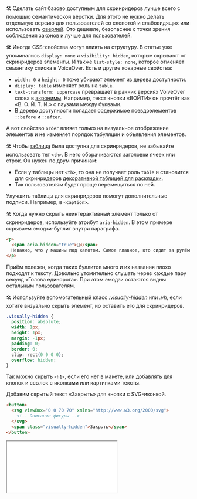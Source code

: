 🛠 Сделать сайт базово доступным для скринридеров лучше всего с помощью семантической вёрстки. Для этого не нужно делать отдельную версию для пользователей со слепотой и слабовидящих или использовать [оверлей](https://overlayfactsheet.com). Это дешевле, безопаснее с точки зрения соблюдения законов и лучше для пользователей.

🛠 Иногда CSS-свойства могут влиять на структуру. В статье уже упоминались `display: none` и `visibility: hidden`, которые скрывают от скринридеров элементы. И также `list-style: none`, которое отменяет семантику списка в VoiceOver. Есть и другие коварные свойства:

- `width: 0` и `height: 0` тоже убирают элемент из дерева доступности.
- `display: table` изменяет роль на `table`.
- `text-transform: uppercase` превращает в ранних версиях VoiveOver слова в [акронимы](https://ru.wikipedia.org/wiki/%D0%90%D0%BA%D1%80%D0%BE%D0%BD%D0%B8%D0%BC). Например, текст кнопки «ВОЙТИ» он прочтёт как «В. О. Й. Т. И.» с паузами между буквами.
- В дерево доступности попадает содержимое псевдоэлементов `::before` и `::after`.

А вот свойство `order` влияет только на визуальное отображение элементов и не изменяет порядок табуляции и объявления элементов.

🛠 Чтобы [таблица](https://doka.guide/html/tables/) была доступна для скринридеров, не забывайте использовать тег `<th>`. В него оборачиваются заголовки ячеек или строк. Он нужен по двум причинам:

- Если у таблицы нет `<th>`, то она не получает роль `table` и становится для скринридеров [декоративной таблицей для раскладки](https://webaim.org/techniques/tables/#uses).
- Так пользователям будет проще перемещаться по ней.

Улучшить таблицы для скринридеров помогут дополнительные подписи. Например, в `<caption>`.

🛠 Когда нужно скрыть неинтерактивный элемент только от скринридеров, используйте атрибут `aria-hidden`. В этом примере скрываем эмодзи-буллит внутри параграфа.

```html
<p>
  <span aria-hidden="true">🦄</span>
  Неважно, что у машины под капотом. Самое главное, кто сидит за рулём.
</p>
```

Приём полезен, когда таких буллитов много и их названия плохо подходят к тексту. Довольно утомительно слушать через каждые пару секунд «Голова единорога». При этом эмодзи остаются видны остальным пользователям.

🛠 Используйте вспомогательный класс _[.visually-hidden](https://allyjs.io/tutorials/hiding-elements.html#how-to-hide-elements-visually)_ или _.vh_, если хотите визуально скрыть элемент, но оставить его для скринридеров.

```css
.visually-hidden {
  position: absolute;
  width: 1px;
  height: 1px;
  margin: -1px;
  padding: 0;
  border: 0;
  clip: rect(0 0 0 0);
  overflow: hidden;
}
```

Так можно скрыть `<h1>`, если его нет в макете, или добавлять для кнопок и ссылок с иконками или картинками тексты.

Добавим скрытый текст «Закрыть» для кнопки с SVG-иконкой.

```html
<button>
  <svg viewBox="0 0 70 70" xmlns="http://www.w3.org/2000/svg">
    <!-- Описание фигуры -->
  </svg>
  <span class="visually-hidden">Закрыть</span>
</button>
```

<iframe title="Кнопка с визуально скрытым текстом «Закрыть»" src="../demos/visually-hidden-text/" height="140"></iframe>
